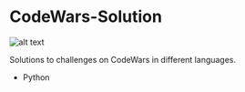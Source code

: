 # CodeWars-Solution
![alt text](https://biolibre.fr/images/articles/codewars.jpg)

Solutions to challenges on CodeWars in different languages.
- Python



